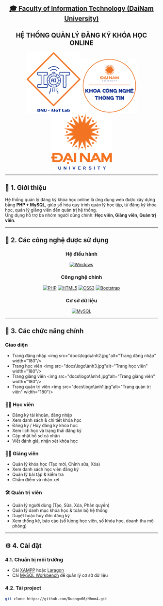 <h2 align="center">
    <a href="https://dainam.edu.vn/vi/khoa-cong-nghe-thong-tin">
    🎓 Faculty of Information Technology (DaiNam University)
    </a>
</h2>

<h2 align="center">
    HỆ THỐNG QUẢN LÝ ĐĂNG KÝ KHÓA HỌC ONLINE
</h2>

<div align="center">
    <p align="center">
        <img src="https://github.com/Duongx66/Nhom4/blob/main/docs/logo/aiotlab_logo.png"alt="aIOT Logo" width="180"/>
        <img src="docs/logo/fitdnu_logo.png" alt="FIT Logo" width="180"/>
        <img src="docs/logo/dnu_logo.png" alt="DaiNam University Logo" width="200"/>
    </p>


</div>

---

## 📖 1. Giới thiệu

Hệ thống quản lý đăng ký khóa học online là ứng dụng web được xây dựng bằng **PHP + MySQL**, giúp số hóa quy trình quản lý học tập, từ đăng ký khóa học, quản lý giảng viên đến quản trị hệ thống.  
Ứng dụng hỗ trợ ba nhóm người dùng chính: **Học viên, Giảng viên, Quản trị viên**.

---

## 🔧 2. Các công nghệ được sử dụng

<div align="center">

### Hệ điều hành
[![Windows](https://img.shields.io/badge/Windows-0078D6?style=for-the-badge&logo=windows&logoColor=white)](https://www.microsoft.com/windows)

### Công nghệ chính
[![PHP](https://img.shields.io/badge/PHP-777BB4?style=for-the-badge&logo=php&logoColor=white)](https://www.php.net/)
[![HTML5](https://img.shields.io/badge/HTML5-E34F26?style=for-the-badge&logo=html5&logoColor=white)](https://developer.mozilla.org/en-US/docs/Web/HTML)
[![CSS3](https://img.shields.io/badge/CSS3-1572B6?style=for-the-badge&logo=css3&logoColor=white)](https://developer.mozilla.org/en-US/docs/Web/CSS)
[![Bootstrap](https://img.shields.io/badge/Bootstrap-563D7C?style=for-the-badge&logo=bootstrap&logoColor=white)](https://getbootstrap.com/)

### Cơ sở dữ liệu
[![MySQL](https://img.shields.io/badge/MySQL-005C84?style=for-the-badge&logo=mysql&logoColor=white)](https://www.mysql.com/)

</div>

---

## 🚀 3. Các chức năng chính
### Giao diện
- Trang đăng nhập
 <img src="docs\logo\ảnh2.jpg"alt="Trang đăng nhập" width="180"/>
- Trang học viên
<img src="docs\logo\ảnh3.jpg"alt="Trang học viên" width="180"/>
- Trang giảng viên
<img src="docs\logo\ảnh4.jpg"alt="Trang giảng viên" width="180"/>
- Trang quản trị viên
<img src="docs\logo\ảnh1.jpg"alt="Trang quản trị viên" width="180"/>
### 👩‍🎓 Học viên
- Đăng ký tài khoản, đăng nhập  
- Xem danh sách & chi tiết khóa học  
- Đăng ký / Hủy đăng ký khóa học  
- Xem lịch học và trạng thái đăng ký  
- Cập nhật hồ sơ cá nhân  
- Viết đánh giá, nhận xét khóa học  

### 👨‍🏫 Giảng viên
- Quản lý khóa học (Tạo mới, Chỉnh sửa, Xóa)  
- Xem danh sách học viên đăng ký  
- Quản lý bài tập & kiểm tra  
- Chấm điểm và nhận xét  

### 🛠️ Quản trị viên
- Quản lý người dùng (Tạo, Sửa, Xóa, Phân quyền)  
- Quản lý danh mục khóa học & toàn bộ hệ thống  
- Duyệt hoặc hủy đơn đăng ký  
- Xem thống kê, báo cáo (số lượng học viên, số khóa học, doanh thu mô phỏng)  

---

## ⚙️ 4. Cài đặt

### 4.1. Chuẩn bị môi trường
- Cài [XAMPP](https://www.apachefriends.org/) hoặc [Laragon](https://laragon.org/)  
- Cài [MySQL Workbench](https://dev.mysql.com/downloads/workbench/) để quản lý cơ sở dữ liệu  

### 4.2. Tải project
```bash
git clone https://github.com/Duongx66/Nhom4.git

